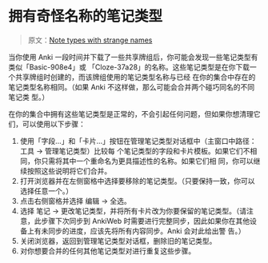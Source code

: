# 拥有奇怪名称的笔记类型

> 原文：[Note types with strange names](https://faqs.ankiweb.net/note-types-with-strange-names.html)

当你使用 Anki 一段时间并下载了一些共享牌组后，你可能会发现一些笔记类型有类似「Basic-908e4」或
「Cloze-37a28」的名称。这些笔记类型是在你下载一个共享牌组时创建的，而该牌组使用的笔记类型名称与已经
在你的集合中存在的笔记类型名称相同。（如果 Anki 不这样做，那么可能会合并两个碰巧同名的不同笔记类
型。）

在你的集合中拥有这些笔记类型是正常的，不会引起任何问题，但如果你想清理它们，可以使用以下步骤：

1. 使用「字段...」和「卡片...」按钮在管理笔记类型对话框中（主窗口中路径：工具 → 管理笔记类型）比较每
   个笔记类型的字段和卡片模板。如果它们不相同，你只需将其中一个重命名为更具描述性的名称。如果它们相
   同，你可以继续按照这些说明将它们合并。
2. 打开浏览器并在左侧窗格中选择要移除的笔记类型。（只要保持一致，你可以选择任意一个。）
3. 点击右侧窗格并选择 编辑 → 全选。
4. 选择 笔记 → 更改笔记类型，并将所有卡片改为你要保留的笔记类型。（请注意，此步骤下次同步到 AnkiWeb
   时需要进行完整同步，因此如果你在其他设备上有未同步的进度，应该先将所有内容同步。Anki 会对此给出警
   告。）
5. 关闭浏览器，返回到管理笔记类型对话框，删除旧的笔记类型。
6. 对你想要合并的任何其他笔记类型对进行重复这些步骤。

